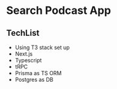 # Search Podcast App

## TechList

- Using T3 stack set up
- Next.js
- Typescript
- tRPC
- Prisma as TS ORM
- Postgres as DB
